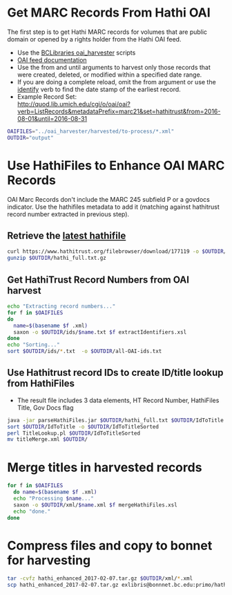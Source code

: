 # Get MARC Records From Hathi OAI

The first step is to get Hathi MARC records for volumes that are public domain or opened by a rights holder from the Hathi OAI feed.

- Use the [BCLibraries oai_harvester](https://github.com/BCLibraries/oai_harvester) scripts
- [OAI feed documentation](https://www.hathitrust.org/data)
- Use the from and until arguments to harvest only those records that were created, deleted, or modified within a specified date range. 
- If you are doing a complete reload, omit the from argument or use the [identify](http://quod.lib.umich.edu/cgi/o/oai/oai?verb=Identify) verb to find the date stamp of the earliest record.
- Example Record Set:  
http://quod.lib.umich.edu/cgi/o/oai/oai?verb=ListRecords&metadataPrefix=marc21&set=hathitrust&from=2016-08-01&until=2016-08-31

```sh
OAIFILES="../oai_harvester/harvested/to-process/*.xml"
OUTDIR="output"
```

# Use HathiFiles to Enhance OAI MARC Records

OAI Marc Records don't include the MARC 245 subfield P or a govdocs indicator. Use the hathifiles metadata to add it (matching against hathitrust record number extracted in previous step).

## Retrieve the [latest hathifile](https://www.hathitrust.org/hathifiles)

```sh
curl https://www.hathitrust.org/filebrowser/download/177119 -o $OUTDIR/hathi_full.txt.gz
gunzip $OUTDIR/hathi_full.txt.gz
```

## Get HathiTrust Record Numbers from OAI harvest

```sh
echo "Extracting record numbers..."
for f in $OAIFILES
do
  name=$(basename $f .xml)
  saxon -o $OUTDIR/ids/$name.txt $f extractIdentifiers.xsl
done
echo "Sorting..."
sort $OUTDIR/ids/*.txt  -o $OUTDIR/all-OAI-ids.txt
```
## Use Hathitrust record IDs to create ID/title lookup from HathiFiles

- The result file includes 3 data elements, HT Record Number, HathiFiles Title, Gov Docs flag

```sh
java -jar parseHathiFiles.jar $OUTDIR/hathi_full.txt $OUTDIR/IdToTitle $OUTDIR/all-OAI-ids.txt
sort $OUTDIR/IdToTitle -o $OUTDIR/IdToTitleSorted
perl TitleLookup.pl $OUTDIR/IdToTitleSorted
mv titleMerge.xml $OUTDIR/
```

# Merge titles in harvested records
```sh
for f in $OAIFILES
  do name=$(basename $f .xml)
  echo "Processing $name..."
  saxon -o $OUTDIR/xml/$name.xml $f mergeHathiFiles.xsl
  echo "done."
done
```

# Compress files and copy to bonnet for harvesting
```sh
tar -cvfz hathi_enhanced_2017-02-07.tar.gz $OUTDIR/xml/*.xml
scp hathi_enhanced_2017-02-07.tar.gz exlibris@bonnnet.bc.edu:primo/hathitrust/
```
